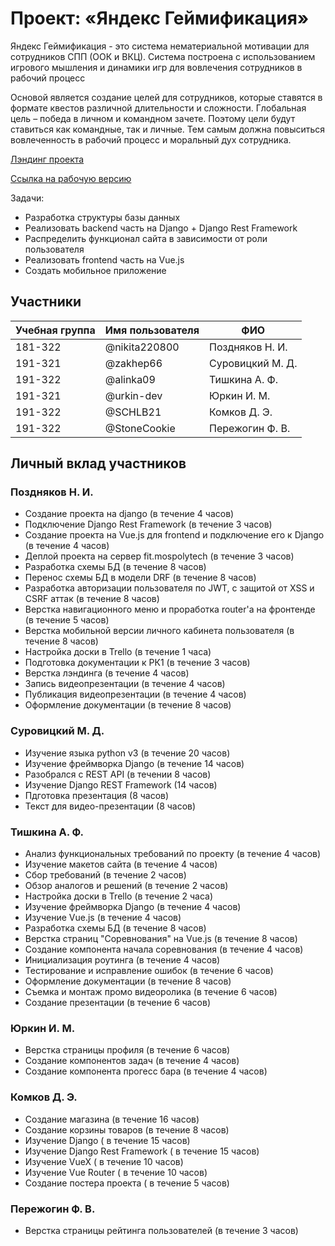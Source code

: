 # Проект: «Яндекс Геймификация»

Яндекс Геймификация - это система нематериальной мотивации для сотрудников СПП (ООК и ВКЦ).
Система построена с использованием игрового мышления и динамики игр для вовлечения сотрудников в рабочий процесс

Основой является создание целей для сотрудников, которые ставятся в формате квестов различной длительности и сложности.
Глобальная цель – победа в личном и командном зачете. Поэтому цели будут ставиться как командные, так и личные.
Тем самым должна повыситься вовлеченность в рабочий процесс и моральный дух сотрудника.

[Лэндинг проекта](http://yandex-gamification-landing.std-884.ist.mospolytech.ru)

[Ссылка на рабочую версию](http://yandex-gamification.std-884.ist.mospolytech.ru)

Задачи:

- Разработка структуры базы данных
- Реализовать backend часть на Django + Django Rest Framework
- Распределить функционал сайта в зависимости от роли пользователя
- Реализовать frontend часть на Vue.js
- Создать мобильное приложение

## Участники

| Учебная группа | Имя пользователя | ФИО              |
| -------------- | ---------------- | ---------------- |
| 181-322        | @nikita220800    | Поздняков Н. И.  |
| 191-321        | @zakhep66        | Суровицкий М. Д. |
| 191-322        | @alinka09        | Тишкина А. Ф.    |
| 191-321        | @urkin-dev       | Юркин И. М.      |
| 191-322        | @SCHLB21         | Комков Д. Э.     |
| 191-322        | @StoneCookie     | Пережогин Ф. В.  |

## Личный вклад участников

### Поздняков Н. И.

- Создание проекта на django (в течение 4 часов)
- Подключение Django Rest Framework (в течение 3 часов)
- Создание проекта на Vue.js для frontend и подключение его к Django (в течение 4 часов)
- Деплой проекта на сервер fit.mospolytech (в течение 3 часов)
- Разработка схемы БД (в течение 8 часов)
- Перенос схемы БД в модели DRF (в течение 8 часов)
- Разработка авторизации пользователя по JWT, с защитой от XSS и CSRF аттак (в течение 8 часов)
- Верстка навигационного меню и проработка router'а на фронтенде (в течение 5 часов)
- Верстка мобильной версии личного кабинета пользователя (в течение 8 часов)
- Настройка доски в Trello (в течение 1 часа)
- Подготовка документации к РК1 (в течение 3 часов)
- Верстка лэндинга (в течение 4 часов)
- Запись видеопрезентации (в течение 4 часов)
- Публикация видеопрезентации (в течение 4 часов)
- Оформление документации (в течение 8 часов)

### Суровицкий М. Д.

- Изучение языка python v3 (в течение 20 часов)
- Изучение фреймворка Django (в течение 14 часов)
- Разобрался с REST API (в течении 8 часов)
- Изучение Django REST Framework (14 часов)
- Пдготовка презентация (8 часов)
- Текст для видео-презентации (8 часов)

### Тишкина А. Ф.

- Анализ функциональных требований по проекту (в течение 4 часов)
- Изучение макетов сайта (в течение 4 часов)
- Сбор требований (в течение 2 часов)
- Обзор аналогов и решений (в течение 2 часов)
- Настройка доски в Trello (в течение 2 часа)
- Изучение фреймворка Django (в течение 4 часов)
- Изучение Vue.js (в течение 4 часов)
- Разработка схемы БД (в течение 8 часов)
- Верстка страниц "Соревнования" на Vue.js (в течение 8 часов)
- Создание компонента начала соревнования (в течение 4 часов)
- Инициализация роутинга (в течение 4 часов)
- Тестирование и исправление ошибок (в течение 6 часов)
- Оформление документации (в течение 8 часов)
- Съемка и монтаж промо видеоролика (в течение 6 часов)
- Создание презентации (в течение 6 часов)

### Юркин И. М.

- Верстка страницы профиля (в течение 6 часов)
- Создание компонентов задач (в течение 4 часов)
- Создание компонента прогесс бара (в течение 4 часов)

### Комков Д. Э.

- Создание магазина (в течение 16 часов)
- Cоздание корзины товаров (в течение 8 часов)
- Изучение Django ( в течение 15 часов)
- Изучение Django Rest Framework ( в течение 15 часов)
- Изучение VueX ( в течение 10 часов)
- Изучение Vue Router ( в течение 10 часов)
- Создание постера проекта ( в течение 5 часов)

### Пережогин Ф. В.

- Верстка страницы рейтинга пользователей (в течение 3 часов)
